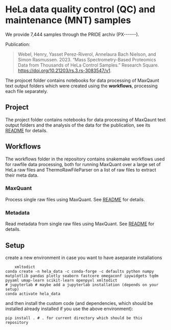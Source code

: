 # HeLa data quality control (QC) and maintenance (MNT) samples

We provide 7,444 samples through the PRIDE archiv (PX------). 

Publication:
> Webel, Henry, Yasset Perez-Riverol, Annelaura Bach Nielson, and Simon Rasmussen. 2023.
> “Mass Spectrometry-Based Proteomics Data from Thousands of HeLa Control Samples.”
> Research Square. https://doi.org/10.21203/rs.3.rs-3083547/v1.

The projocet folder contains notebooks for data processing of MaxQaunt text output folders
which were created using the **workflows**, processing each file separately.

## Project

The project folder contains notebooks for data processing of MaxQaunt text output folders
and the analysis of the data for the publication, see its [README](project/README.md) for details.

## Workflows

The workflows folder in the repository contains snakemake workflows used for rawfile data processing, 
both for running MaxQuant over a large set of HeLa raw files 
and ThermoRawFileParser on a list of raw files to extract their meta data.

### MaxQuant

Process single raw files using MaxQuant. See [README](workflows/maxquant/README.md) for details.

### Metadata

Read metadata from single raw files using MaxQuant. See [README](workflows/metadata/README.md) for details.


## Setup

create a new environment in case you want to have aseparate installations
```
    xmltodict
conda create -n hela_data -c conda-forge -c defaults python numpy matplotlib pandas plotly seaborn fastcore omegaconf ipywidgets tqdm pyyaml umap-learn scikit-learn openpyxl xmltodict
# jupyterlab # maybe add a jupyterlab installation (depends on your setup)
conda activate hela_data
```

and then install the custom code (and dependencies, which should be installed already installed if you use the above environment):

```
pip install . # . for current directory which should be this repository
```


